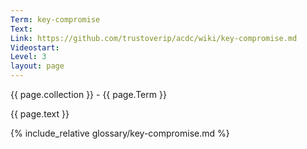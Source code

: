 ```yaml
---
Term: key-compromise
Text: 
Link: https://github.com/trustoverip/acdc/wiki/key-compromise.md
Videostart: 
Level: 3
layout: page
---
```


{{ page.collection }} - {{ page.Term }}

   {{ page.text }}

{% include_relative glossary/key-compromise.md %}
